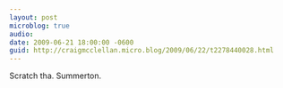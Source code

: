 ```yaml
---
layout: post
microblog: true
audio: 
date: 2009-06-21 18:00:00 -0600
guid: http://craigmcclellan.micro.blog/2009/06/22/t2278440028.html
---
```

Scratch tha. Summerton.
